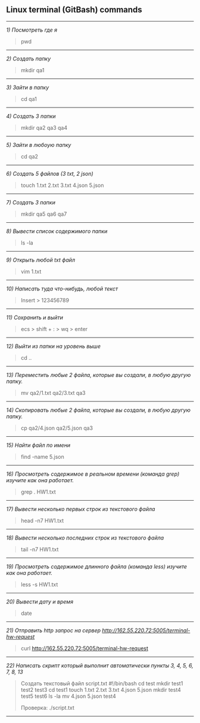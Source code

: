 ## Linux terminal (GitBash) commands
---
*1) Посмотреть где я*

 >pwd
---
*2) Создать папку* 

>mkdir qa1
---
*3) Зайти в папку*

>cd qa1
---
*4) Создать 3 папки*

>mkdir qa2 qa3 qa4
---
*5) Зайти в любоую папку*

>cd qa2
---
*6) Создать 5 файлов (3 txt, 2 json)*

>touch 1.txt 2.txt 3.txt 4.json 5.json
---
*7) Создать 3 папки*

>mkdir qa5 qa6 qa7
---
*8) Вывести список содержимого папки*

>ls -la
---
*9) Открыть любой txt файл*

>vim 1.txt
---
*10) Написать туда что-нибудь, любой текст*

>Insert > 123456789
---
*11) Сохранить и выйти*

>ecs > shift + : > wq > enter
---
*12) Выйти из папки на уровень выше*

>cd ..
---
*13) Переместить любые 2 файла, которые вы создали, в любую другую папку.*

>mv qa2/1.txt qa2/3.txt qa3
---
*14) Скопировать любые 2 файла, которые вы создали, в любую другую папку.*

>cp qa2/4.json qa2/5.json qa3
---
*15) Найти файл по имени*

>find -name 5.json
---
*16) Просмотреть содержимое в реальном времени (команда grep) изучите как она работает.*

>grep . HW1.txt
---
*17) Вывести несколько первых строк из текстового файла*

>head -n7 HW1.txt
---
*18) Вывести несколько последних строк из текстового файла*

>tail -n7 HW1.txt
---
*19) Просмотреть содержимое длинного файла (команда less) изучите как она работает.*

>less -s HW1.txt
---
*20) Вывести дату и время*

>date
---
*21) Отправить http запрос на сервер http://162.55.220.72:5005/terminal-hw-request*

>curl http://162.55.220.72:5005/terminal-hw-request
---
*22) Написать скрипт который выполнит автоматически пункты 3, 4, 5, 6, 7, 8, 13*

>Создать текстовый файл script.txt
>#!/bin/bash
>cd test
>mkdir test1 test2 test3
>cd test1
>touch 1.txt 2.txt 3.txt 4.json 5.json
>mkdir test4 test5 test6
>ls -la
>mv 4.json 5.json test4
>
>Проверка: ./script.txt
---
